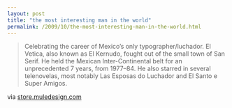 ```yaml
---
layout: post
title: "the most interesting man in the world"
permalink: /2009/10/the-most-interesting-man-in-the-world.html
---
```


> Celebrating the career of Mexico’s only typographer/luchador. El Vetica, also known as El Kernudo, fought out of the small town of San Serif. He held the Mexican Inter-Continental belt for an unprecedented 7 years, from 1977–84. He also starred in several telenovelas, most notably Las Esposas do Luchador and El Santo e Super Amigos.

via [store.muledesign.com](http://store.muledesign.com/featured/el-vetica.php)